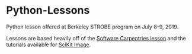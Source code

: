 # Python-Lessons

Python lesson offered at Berkeley STROBE program on July 8-9, 2019.

Lessons are based heavily off of the [Software Carpentries lesson](https://swcarpentry.github.io/python-novice-inflammation/reference/) and the tutorials available for [SciKit Image](https://scikit-image.org/docs/stable/).
